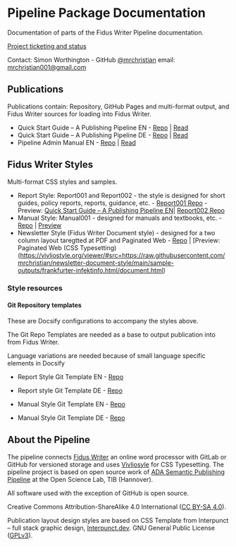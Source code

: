 # Pipeline Package Documentation

Documentation of parts of the Fidus Writer Pipeline documentation.

[Project ticketing and status](https://github.com/users/mrchristian/projects/2)

Contact: Simon Worthington - GitHub [@mrchristian](https://github.com/mrchristian) email: mrchristian001@gmail.com 

## Publications

Publications contain: Repository, GitHub Pages and multi-format output, and Fidus Writer sources for loading into Fidus Writer.

  - Quick Start Guide – A Publishing Pipeline EN - [Repo](https://github.com/mrchristian/guide-en) | [Read](https://mrchristian.github.io/guide-en/)
  - Quick Start Guide – A Publishing Pipeline DE - [Repo](https://github.com/mrchristian/guide-de) | [Read](https://mrchristian.github.io/guide-de/)
  - Pipeline Admin Manual EN - [Repo](https://github.com/mrchristian/pipeline-admin-manual) | [Read](https://mrchristian.github.io/pipeline-admin-manual/)

## Fidus Writer Styles

Multi-format CSS styles and samples.

  - Report Style: Report001 and Report002 - the style is designed for short guides, policy reports, reports, guidance, etc. - [Report001 Repo](https://github.com/mrchristian/Fidus-Book-Style-Report001) - Preview: [Quick Start Guide – A Publishing Pipeline EN](https://mrchristian.github.io/guide-en/)| [Report002 Repo](https://github.com/mrchristian/Fidus-Book-Style-Report002) 
  - Manual Style: Manual001 - designed for manuals and textbooks, etc. - [Repo](https://github.com/mrchristian/Manual001-Fidus-Style) | [Preview](https://mrchristian.github.io/Manual001-Fidus-Style/)
  - Newsletter Style (Fidus Writer Document style) - designed for a two column layout taregtted at PDF and Paginated Web - [Repo](https://github.com/mrchristian/newsletter-document-style) | [Preview: Paginated Web (CSS Typesetting)(https://vivliostyle.org/viewer/#src=https://raw.githubusercontent.com/mrchristian/newsletter-document-style/main/sample-outputs/frankfurter-infektinfo.html/document.html)
  
### Style resources

#### Git Repository templates

These are Docsify configurations to accompany the styles above.

The Git Repo Templates are needed as a base to output publication into from Fidus Writer.

Language variations are needed because of small language specific elements in Docsify

  - Report Style Git Template EN - [Repo](https://github.com/mrchristian/report-style-git-template-EN) 
  - Report style Git Template DE - [Repo](https://github.com/mrchristian/report-style-git-template-DE) 
  
  - Manual Style Git Template EN - [Repo](https://github.com/mrchristian/Manual-Style-Git-Template-EN)
  - Manual Style Git Template DE - [Repo](https://github.com/mrchristian/Manual-Style-Git-Template-DE)

## About the Pipeline 

The pipeline connects [Fidus Writer](https://www.fiduswriter.org/) an online word processor with GitLab or GitHub for versioned storage and uses [Vivliosyle](https://vivliostyle.org/) for CSS Typesetting. The pipeline project is based on open source work of [ADA Semantic Publishing Pipeline](https://github.com/TIBHannover/ADA) at the Open Science Lab, TIB (Hannover).

All software used with the exception of GitHub is open source.

Creative Commons Attribution-ShareAlike 4.0 International ([CC BY-SA 4.0](https://creativecommons.org/licenses/by-sa/4.0/)).

Publication layout design styles are based on CSS Template from Interpunct – full stack graphic design, [Interpunct.dev](https://interpunct.dev/). GNU General Public License ([GPLv3](https://www.gnu.org/licenses/gpl-3.0.html)).
